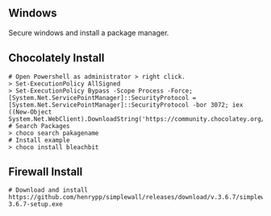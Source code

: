 Windows
--------

Secure windows and install a package manager.

Chocolately Install
-------------------

    # Open Powershell as administrator > right click.
    > Set-ExecutionPolicy AllSigned
    > Set-ExecutionPolicy Bypass -Scope Process -Force; [System.Net.ServicePointManager]::SecurityProtocol = [System.Net.ServicePointManager]::SecurityProtocol -bor 3072; iex ((New-Object System.Net.WebClient).DownloadString('https://community.chocolatey.org/install.ps1'))
    # Search Packages
    > choco search pakagename 
    # Install example
    > choco install bleachbit

Firewall Install
----------------

    # Download and install
    https://github.com/henrypp/simplewall/releases/download/v.3.6.7/simplewall-3.6.7-setup.exe


